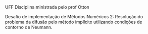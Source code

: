 UFF
Disciplina ministrada pelo prof Otton

Desafio de implementação de Métodos Numéricos 2:
Resolução do problema da difusão pelo método implícito utilizando condições de contorno de Neumann.